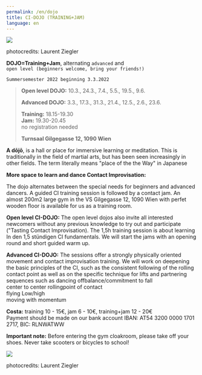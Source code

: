 ```yaml
---
permalink: /en/dojo
title: CI-DOJO (TRAINING+JAM)
language: en
---
```

![](/assets/uploads/lsz_5410-3.jpg)

photocredits: Laurent Ziegler

**DOJO=Training+Jam**, alternating `advanced` and\
`open level (beginners welcome, bring your friends!)`

`Summersemester 2022 beginning 3.3.2022`

> **Open level DOJO:** 10.3., 24.3., 7.4., 5.5., 19.5., 9.6.
>
> **Advanced DOJO:** 3.3., 17.3., 31.3., 21.4., 12.5., 2.6., 23.6.
>
> **Training:** 18.15-19.30\
> **Jam:** 19.30-20.45\
> no registration needed
>
> **Turnsaal Gilgegasse 12, 1090 Wien**

**A dōjō**, is a hall or place for immersive learning or meditation. This is traditionally in the field of martial arts, but has been seen increasingly in other fields. The term literally means "place of the the Way" in Japanese

**More space to learn and dance Contact Improvisation:**

The dojo alternates between the special needs for beginners and advanced dancers. A guided CI training session is followed by a contact jam. An almost 200m2 large gym in the VS Gilgegasse 12, 1090 Wien with perfet wooden floor is available for us as a training room.

**Open level CI-DOJO:** The open level dojos also invite all interested newcomers without any previous knowledge to try out and participate ("Tasting Contact Improvisation). The 1,5h training session is about learning In den 1,5 stündigen CI fundamentals. We will start the jams with an opening round and short guided warm up.

**Advanced CI-DOJO:** The sessions offer a strongly physically oriented movement and contact improvisation training. We will work on deepening the basic principles of the CI, such as the consistent following of the rolling contact point as well as on the specific technique for lifts and partnering sequences such as dancing offbalance/commitment to fall\
center to center rollingpoint of contact \
flying Low/high\
moving with momentum 

**Costa:** training 10 - 15€, jam 6 - 10€, training+jam 12 - 20€\
Payment should be made on our bank account IBAN: AT54 3200 0000 1701 2717, BIC: RLNWATWW

**Important note:** Before entering the gym cloakroom, please take off your shoes.  Never take scooters or bicycles to school!

![](/assets/uploads/lsz_5630.jpg)

photocredits: Laurent Ziegler
